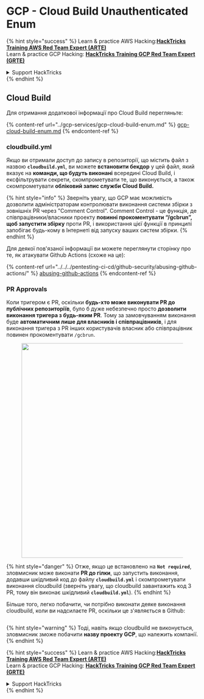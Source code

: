 # GCP - Cloud Build Unauthenticated Enum

{% hint style="success" %}
Learn & practice AWS Hacking:<img src="../../../.gitbook/assets/image (1) (1) (1) (1).png" alt="" data-size="line">[**HackTricks Training AWS Red Team Expert (ARTE)**](https://training.hacktricks.xyz/courses/arte)<img src="../../../.gitbook/assets/image (1) (1) (1) (1).png" alt="" data-size="line">\
Learn & practice GCP Hacking: <img src="../../../.gitbook/assets/image (2) (1).png" alt="" data-size="line">[**HackTricks Training GCP Red Team Expert (GRTE)**<img src="../../../.gitbook/assets/image (2) (1).png" alt="" data-size="line">](https://training.hacktricks.xyz/courses/grte)

<details>

<summary>Support HackTricks</summary>

* Check the [**subscription plans**](https://github.com/sponsors/carlospolop)!
* **Join the** 💬 [**Discord group**](https://discord.gg/hRep4RUj7f) or the [**telegram group**](https://t.me/peass) or **follow** us on **Twitter** 🐦 [**@hacktricks\_live**](https://twitter.com/hacktricks_live)**.**
* **Share hacking tricks by submitting PRs to the** [**HackTricks**](https://github.com/carlospolop/hacktricks) and [**HackTricks Cloud**](https://github.com/carlospolop/hacktricks-cloud) github repos.

</details>
{% endhint %}

## Cloud Build

Для отримання додаткової інформації про Cloud Build перегляньте:

{% content-ref url="../gcp-services/gcp-cloud-build-enum.md" %}
[gcp-cloud-build-enum.md](../gcp-services/gcp-cloud-build-enum.md)
{% endcontent-ref %}

### cloudbuild.yml

Якщо ви отримали доступ до запису в репозиторії, що містить файл з назвою **`cloudbuild.yml`**, ви можете **встановити бекдор** у цей файл, який вказує на **команди, що будуть виконані** всередині Cloud Build, і ексфільтрувати секрети, скомпрометувати те, що виконується, а також скомпрометувати **обліковий запис служби Cloud Build.**

{% hint style="info" %}
Зверніть увагу, що GCP має можливість дозволити адміністраторам контролювати виконання системи збірки з зовнішніх PR через "Comment Control". Comment Control - це функція, де співпрацівники/власники проекту **повинні прокоментувати “/gcbrun”, щоб запустити збірку** проти PR, і використання цієї функції в принципі запобігає будь-кому в Інтернеті від запуску ваших систем збірки.
{% endhint %}

Для деякої пов'язаної інформації ви можете переглянути сторінку про те, як атакувати Github Actions (схоже на це):

{% content-ref url="../../../pentesting-ci-cd/github-security/abusing-github-actions/" %}
[abusing-github-actions](../../../pentesting-ci-cd/github-security/abusing-github-actions/)
{% endcontent-ref %}

### PR Approvals

Коли тригером є PR, оскільки **будь-хто може виконувати PR до публічних репозиторіїв**, було б дуже небезпечно просто **дозволити виконання тригера з будь-яким PR**. Тому за замовчуванням виконання буде **автоматичним лише для власників і співпрацівників**, і для виконання тригера з PR інших користувачів власник або співпрацівник повинен прокоментувати `/gcbrun`.

<figure><img src="../../../.gitbook/assets/image (339).png" alt="" width="563"><figcaption></figcaption></figure>

{% hint style="danger" %}
Отже, якщо це встановлено на **`Not required`**, зловмисник може виконати **PR до гілки**, що запустить виконання, додавши шкідливий код до файлу **`cloudbuild.yml`** і скомпрометувати виконання cloudbuild (зверніть увагу, що cloudbuild завантажить код З PR, тому він виконає шкідливий **`cloudbuild.yml`**).
{% endhint %}

Більше того, легко побачити, чи потрібно виконати деяке виконання cloudbuild, коли ви надсилаєте PR, оскільки це з'являється в Github:

<figure><img src="../../../.gitbook/assets/image (340).png" alt=""><figcaption></figcaption></figure>

{% hint style="warning" %}
Тоді, навіть якщо cloudbuild не виконується, зловмисник зможе побачити **назву проекту GCP**, що належить компанії.
{% endhint %}

{% hint style="success" %}
Learn & practice AWS Hacking:<img src="../../../.gitbook/assets/image (1) (1) (1) (1).png" alt="" data-size="line">[**HackTricks Training AWS Red Team Expert (ARTE)**](https://training.hacktricks.xyz/courses/arte)<img src="../../../.gitbook/assets/image (1) (1) (1) (1).png" alt="" data-size="line">\
Learn & practice GCP Hacking: <img src="../../../.gitbook/assets/image (2) (1).png" alt="" data-size="line">[**HackTricks Training GCP Red Team Expert (GRTE)**<img src="../../../.gitbook/assets/image (2) (1).png" alt="" data-size="line">](https://training.hacktricks.xyz/courses/grte)

<details>

<summary>Support HackTricks</summary>

* Check the [**subscription plans**](https://github.com/sponsors/carlospolop)!
* **Join the** 💬 [**Discord group**](https://discord.gg/hRep4RUj7f) or the [**telegram group**](https://t.me/peass) or **follow** us on **Twitter** 🐦 [**@hacktricks\_live**](https://twitter.com/hacktricks_live)**.**
* **Share hacking tricks by submitting PRs to the** [**HackTricks**](https://github.com/carlospolop/hacktricks) and [**HackTricks Cloud**](https://github.com/carlospolop/hacktricks-cloud) github repos.

</details>
{% endhint %}
